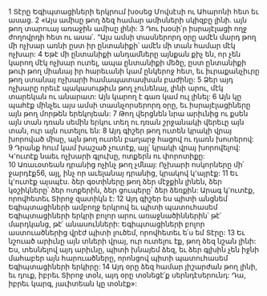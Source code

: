 1 Տէրը Եգիպտացիների երկրում խօսեց Մովսէսի ու Ահարոնի հետ եւ ասաց. 2 «Այս ամիսը թող ձեզ համար ամիսների սկիզբը լինի. այն թող տարուայ առաջին ամիսը լինի: 3 Դու խօսի՛ր իսրայէլացի ողջ ժողովրդի հետ ու ասա՛. “Այս ամսի տասներորդ օրը ամէն մարդ թող մի ոչխար առնի ըստ իր ընտանիքի՝ ամէն մի տան համար մէկ ոչխար: 4 Եթէ մի ընտանիքի անդամները այնքան քիչ են, որ չեն կարող մէկ ոչխար ուտել, ապա ընտանիքի մեծը, ըստ ընտանիքի թուի թող միանայ իր հարեւանի կամ ընկերոջ հետ, եւ իւրաքանչիւրը թող ստանայ ոչխարի համապատասխան բաժինը: 5 Ձեր այդ ոչխարը որեւէ պակասութիւն թող չունենայ, լինի արու, մէկ տարեկան ու անարատ: Այն կարող է գառ կամ ուլ լինել: 6 Այն կը պահէք մինչեւ այս ամսի տասնչորսերորդ օրը, եւ իսրայէլացիները այն թող մորթեն երեկոյեան: 7 Թող վերցնեն նրա արիւնից ու քսեն այն տան դռան սեմին երկու տեղ ու դռան շրջանակի վերեւը այն տան, ուր այն ուտելու են: 8 Այդ գիշեր թող ուտեն կրակի վրայ խորոված միսը, այն թող ուտեն բաղարջ հացով ու դառն խոտերով: 9 Դրանք հում կամ խաշած չուտէք, այլ՝ կրակի վրայ խորովելով: Կ՚ուտէք նաեւ ոչխարի գլուխը, ոտքերն ու փորոտիքը: 10 Առաւօտեան դրանից ոչինչ թող չմնայ: Ոչխարի ոսկորները մի՛ ջարդէք56, այլ, ինչ որ աւելանայ դրանից, կրակով կ՚այրէք: 11 Եւ կ՚ուտէք այսպէս. ձեր գօտիները թող ձեր մէջքին լինեն, ձեր կօշիկները՝ ձեր ոտքերին, ձեր ցուպերը՝ ձեր ձեռքին: Արագ կ՚ուտէք, որովհետեւ Տիրոջ զատիկն է: 12 Այդ գիշեր ես պիտի անցնեմ Եգիպտացիների ամբողջ երկրով եւ պիտի պատուհասեմ Եգիպտացիների երկրի բոլոր արու առաջնածիններին՝ թէ՛ մարդկանց, թէ՛ անասունների: Եգիպտացիների բոլոր աստուածներից վրէժ պիտի լուծեմ, որովհետեւ ե՛ս եմ Տէրը: 13 Եւ նշուած արիւնը այն տների վրայ, ուր ուտելու էք, թող ձեզ նշան լինի: Ես, տեսնելով այդ արիւնը, պիտի խնայեմ ձեզ, եւ ձեր գլխին չեն իջնի մահաբեր այն հարուածները, որոնցով պիտի պատուհասեմ Եգիպտացիների երկիրը: 14 Այդ օրը ձեզ համար յիշարժան թող լինի, եւ դուք, իբրեւ Տիրոջ տօն, այդ օրը տօնեցէ՛ք սերնդէսերունդ: Դա, իբրեւ կարգ, յաւիտեան կը տօնէք»:
